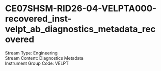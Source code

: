 # CE07SHSM-RID26-04-VELPTA000-recovered_inst-velpt_ab_diagnostics_metadata_recovered

Stream Type: Engineering<br>
Stream Content: Diagnostics Metadata<br>
Instrument Group Code: VELPT<br>
